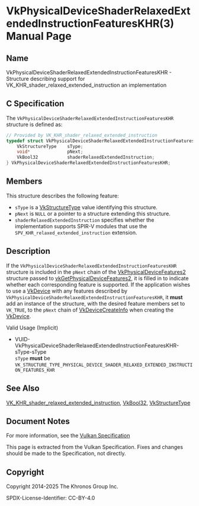 # VkPhysicalDeviceShaderRelaxedExtendedInstructionFeaturesKHR(3) Manual Page

## Name

VkPhysicalDeviceShaderRelaxedExtendedInstructionFeaturesKHR - Structure describing support for VK\_KHR\_shader\_relaxed\_extended\_instruction an implementation



## [](#_c_specification)C Specification

The `VkPhysicalDeviceShaderRelaxedExtendedInstructionFeaturesKHR` structure is defined as:

```c++
// Provided by VK_KHR_shader_relaxed_extended_instruction
typedef struct VkPhysicalDeviceShaderRelaxedExtendedInstructionFeaturesKHR {
    VkStructureType    sType;
    void*              pNext;
    VkBool32           shaderRelaxedExtendedInstruction;
} VkPhysicalDeviceShaderRelaxedExtendedInstructionFeaturesKHR;
```

## [](#_members)Members

This structure describes the following feature:

- `sType` is a [VkStructureType](https://registry.khronos.org/vulkan/specs/latest/man/html/VkStructureType.html) value identifying this structure.
- `pNext` is `NULL` or a pointer to a structure extending this structure.
- []()`shaderRelaxedExtendedInstruction` specifies whether the implementation supports SPIR-V modules that use the `SPV_KHR_relaxed_extended_instruction` extension.

## [](#_description)Description

If the `VkPhysicalDeviceShaderRelaxedExtendedInstructionFeaturesKHR` structure is included in the `pNext` chain of the [VkPhysicalDeviceFeatures2](https://registry.khronos.org/vulkan/specs/latest/man/html/VkPhysicalDeviceFeatures2.html) structure passed to [vkGetPhysicalDeviceFeatures2](https://registry.khronos.org/vulkan/specs/latest/man/html/vkGetPhysicalDeviceFeatures2.html), it is filled in to indicate whether each corresponding feature is supported. If the application wishes to use a [VkDevice](https://registry.khronos.org/vulkan/specs/latest/man/html/VkDevice.html) with any features described by `VkPhysicalDeviceShaderRelaxedExtendedInstructionFeaturesKHR`, it **must** add an instance of the structure, with the desired feature members set to `VK_TRUE`, to the `pNext` chain of [VkDeviceCreateInfo](https://registry.khronos.org/vulkan/specs/latest/man/html/VkDeviceCreateInfo.html) when creating the [VkDevice](https://registry.khronos.org/vulkan/specs/latest/man/html/VkDevice.html).

Valid Usage (Implicit)

- [](#VUID-VkPhysicalDeviceShaderRelaxedExtendedInstructionFeaturesKHR-sType-sType)VUID-VkPhysicalDeviceShaderRelaxedExtendedInstructionFeaturesKHR-sType-sType  
  `sType` **must** be `VK_STRUCTURE_TYPE_PHYSICAL_DEVICE_SHADER_RELAXED_EXTENDED_INSTRUCTION_FEATURES_KHR`

## [](#_see_also)See Also

[VK\_KHR\_shader\_relaxed\_extended\_instruction](https://registry.khronos.org/vulkan/specs/latest/man/html/VK_KHR_shader_relaxed_extended_instruction.html), [VkBool32](https://registry.khronos.org/vulkan/specs/latest/man/html/VkBool32.html), [VkStructureType](https://registry.khronos.org/vulkan/specs/latest/man/html/VkStructureType.html)

## [](#_document_notes)Document Notes

For more information, see the [Vulkan Specification](https://registry.khronos.org/vulkan/specs/latest/html/vkspec.html#VkPhysicalDeviceShaderRelaxedExtendedInstructionFeaturesKHR)

This page is extracted from the Vulkan Specification. Fixes and changes should be made to the Specification, not directly.

## [](#_copyright)Copyright

Copyright 2014-2025 The Khronos Group Inc.

SPDX-License-Identifier: CC-BY-4.0